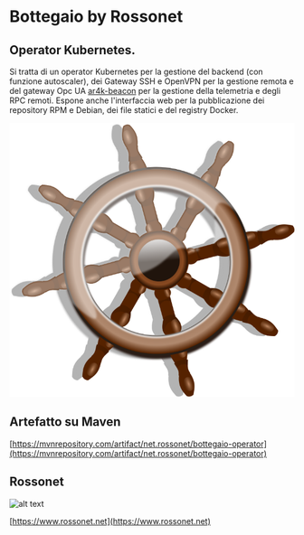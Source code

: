 # Bottegaio by Rossonet

## Operator Kubernetes.

Si tratta di un operator Kubernetes per la gestione del backend (con funzione autoscaler), dei Gateway SSH e OpenVPN per la gestione remota e del gateway Opc UA [ar4k-beacon](https://github.com/rossonet/ar4k-beacon) per la gestione della telemetria e degli RPC remoti. Espone anche l'interfaccia web per la pubblicazione dei repository RPM e Debian, dei file statici e del registry Docker.

![alt text](https://raw.githubusercontent.com/rossonet/bottegaio-operator/master/artwork/rudder.png "Bottegaio Operator logo")

## Artefatto su Maven

[https://mvnrepository.com/artifact/net.rossonet/bottegaio-operator](https://mvnrepository.com/artifact/net.rossonet/bottegaio-operator)

## Rossonet

![alt text](https://app.rossonet.net/wp-content/uploads/2021/10/rossonet-logo_280_115.png "Rossonet")

[https://www.rossonet.net](https://www.rossonet.net)
